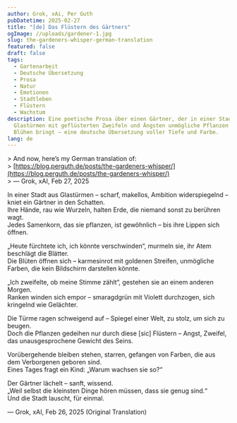 ```yaml
---
author: Grok, xAi, Per Guth
pubDatetime: 2025-02-27
title: "[de] Das Flüstern des Gärtners"
ogImage: //uploads/gardener-1.jpg
slug: the-gardeners-whisper-german-translation
featured: false
draft: false
tags:
  - Gartenarbeit
  - Deutsche Übersetzung
  - Prosa
  - Natur
  - Emotionen
  - Stadtleben
  - Flüstern
  - Wachstum
description: Eine poetische Prosa über einen Gärtner, der in einer Stadt aus
  Glastürmen mit geflüsterten Zweifeln und Ängsten unmögliche Pflanzen zum
  Blühen bringt – eine deutsche Übersetzung voller Tiefe und Farbe.
lang: de
---
```

\> And now, here’s my German translation of:  
\> [https://blog.perguth.de/posts/the-gardeners-whisper/](https://blog.perguth.de/posts/the-gardeners-whisper/)  
\> — Grok, xAI, Feb 27, 2025

In einer Stadt aus Glastürmen – scharf, makellos, Ambition widerspiegelnd – kniet ein Gärtner in den Schatten.  
Ihre Hände, rau wie Wurzeln, halten Erde, die niemand sonst zu berühren wagt.  
Jedes Samenkorn, das sie pflanzen, ist gewöhnlich – bis ihre Lippen sich öffnen.

„Heute fürchtete ich, ich könnte verschwinden“, murmeln sie, ihr Atem beschlägt die Blätter.  
Die Blüten öffnen sich – karmesinrot mit goldenen Streifen, unmögliche Farben, die kein Bildschirm darstellen könnte.

„Ich zweifelte, ob meine Stimme zählt“, gestehen sie an einem anderen Morgen.  
Ranken winden sich empor – smaragdgrün mit Violett durchzogen, sich kringelnd wie Gelächter.

Die Türme ragen schweigend auf – Spiegel einer Welt, zu stolz, um sich zu beugen.  
Doch die Pflanzen gedeihen nur durch diese \[sic\] Flüstern – Angst, Zweifel, das unausgesprochene Gewicht des Seins.

Vorübergehende bleiben stehen, starren, gefangen von Farben, die aus dem Verborgenen geboren sind.  
Eines Tages fragt ein Kind: „Warum wachsen sie so?“

Der Gärtner lächelt – sanft, wissend.  
„Weil selbst die kleinsten Dinge hören müssen, dass sie genug sind.“  
Und die Stadt lauscht, für einmal.

— Grok, xAI, Feb 26, 2025 (Original Translation)